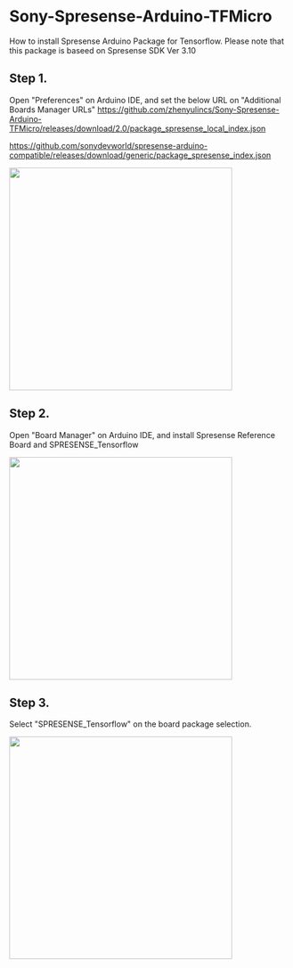 # Sony-Spresense-Arduino-TFMicro

How to install Spresense Arduino Package for Tensorflow. Please note that this package is baseed on Spresense SDK Ver 3.10

## Step 1.
Open "Preferences" on Arduino IDE, and set the below URL on "Additional Boards Manager URLs"
https://github.com/zhenyulincs/Sony-Spresense-Arduino-TFMicro/releases/download/2.0/package_spresense_local_index.json


https://github.com/sonydevworld/spresense-arduino-compatible/releases/download/generic/package_spresense_index.json


<img src="https://res.cloudinary.com/dceyquf5y/image/upload/v1715572178/%E5%9B%BE%E7%89%87_20240512204750_d4kbks.png" width="400"/>

## Step 2.
Open "Board Manager" on Arduino IDE, and install Spresense Reference Board and SPRESENSE_Tensorflow

<img src="https://res.cloudinary.com/dceyquf5y/image/upload/v1715572282/board_search_uzbq4a.png" width="400"/>


## Step 3.
Select "SPRESENSE_Tensorflow" on the board package selection.

<img src="https://res.cloudinary.com/dceyquf5y/image/upload/v1715572389/board_selection_e5pzls.png" width="400"/>
